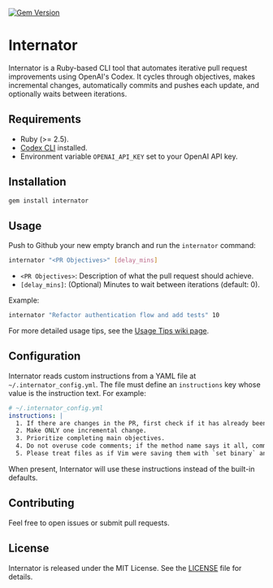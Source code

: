 [![Gem Version](https://img.shields.io/gem/v/internator.svg)](https://rubygems.org/gems/internator)

# Internator

Internator is a Ruby-based CLI tool that automates iterative pull request improvements using OpenAI's Codex. It cycles through objectives, makes incremental changes, automatically commits and pushes each update, and optionally waits between iterations.

 ## Requirements

 - Ruby (>= 2.5).
 - [Codex CLI](https://github.com/openai/codex) installed.
 - Environment variable `OPENAI_API_KEY` set to your OpenAI API key.

 ## Installation

```bash
gem install internator
```

 ## Usage

Push to Github your new empty branch and run the `internator` command:

```bash
internator "<PR Objectives>" [delay_mins]
```

 - `<PR Objectives>`: Description of what the pull request should achieve.
 - `[delay_mins]`: (Optional) Minutes to wait between iterations (default: 0).

Example:
```bash
internator "Refactor authentication flow and add tests" 10
```
For more detailed usage tips, see the [Usage Tips wiki page](https://github.com/AlexLarra/internator/wiki/Usage-tips).

## Configuration

Internator reads custom instructions from a YAML file at `~/.internator_config.yml`. The file must define an `instructions` key whose value is the instruction text. For example:

```yaml
# ~/.internator_config.yml
instructions: |
  1. If there are changes in the PR, first check if it has already been completed; if so, do nothing.
  2. Make ONLY one incremental change.
  3. Prioritize completing main objectives.
  4. Do not overuse code comments; if the method name says it all, comments are not necessary.
  5. Please treat files as if Vim were saving them with `set binary` and `set noeol`, i.e. do not add a final newline at the end of the file.
```

When present, Internator will use these instructions instead of the built-in defaults.

## Contributing

Feel free to open issues or submit pull requests.

 ## License

 Internator is released under the MIT License. See the [LICENSE](LICENSE) file for details.
